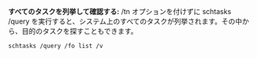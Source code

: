
**すべてのタスクを列挙して確認する:** /tn オプションを付けずに schtasks /query を実行すると、システム上のすべてのタスクが列挙されます。その中から、目的のタスクを探すこともできます。

```
schtasks /query /fo list /v
```

